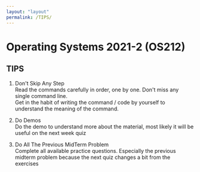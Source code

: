 ```yaml
---
layout: "layout"
permalink: /TIPS/
---
```

# Operating Systems 2021-2 (OS212)
## TIPS

1. Don't Skip Any Step<br>
Read the commands carefully in order, one by one. Don't miss any single command line.<br> 
Get in the habit of writing the command / code by yourself to understand the meaning of the command.

2. Do Demos<br>
Do the demo to understand more about the material, most likely it will be useful on the next week quiz

3. Do All The Previous MidTerm Problem<br>
Complete all available practice questions. Especially the previous midterm problem because the next quiz changes a bit from the exercises


